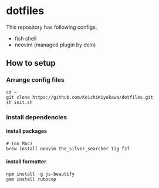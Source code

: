 # dotfiles
This repository has following configs.
- fish shell
- neovim (managed plugin by dein)

## How to setup
### Arrange config files
```
cd ~
git clone https://github.com/KoichiKiyokawa/dotfiles.git
sh init.sh
```

### install dependencies
#### install packages
```
# (on Mac)
brew install neovim the_silver_searcher tig fzf
```
#### install formatter
```
npm install -g js-beautify
gem install rubocop
```
